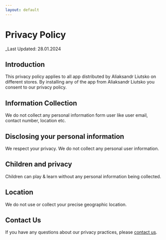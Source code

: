 ```yaml
---
layout: default
---
```


# Privacy Policy

_Last Updated: 28.01.2024

## Introduction

This privacy policy applies to all app distributed by Aliaksandr Liutsko on different stores. By installing 
any of the app from Aliaksandr Liutsko you consent to our privacy policy.

## Information Collection

We do not collect any personal information form user like user email, contact number, location etc.

## Disclosing your personal information

We respect your privacy. We do not collect any personal user information.

## Children and privacy

Children can play & learn without any personal information being collected.

## Location

We do not use or collect your precise geographic location.

## Contact Us

If you have any questions about our privacy practices, please [contact us](/contact).